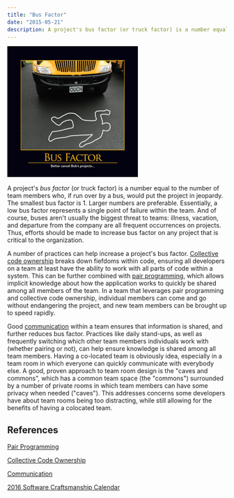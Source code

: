 ```yaml
---
title: "Bus Factor"
date: "2015-05-21"
description: A project's bus factor (or truck factor) is a number equal to the number of team members who, if run over by a bus, would put the project in jeopardy.
---
```


![Bus Factor](images/BusFactor-400x400-300x300.png)

A project's _bus factor_ (or truck factor) is a number equal to the number of team members who, if run over by a bus, would put the project in jeopardy. The smallest bus factor is 1. Larger numbers are preferable. Essentially, a low bus factor represents a single point of failure within the team. And of course, buses aren't usually the biggest threat to teams: illness, vacation, and departure from the company are all frequent occurrences on projects. Thus, efforts should be made to increase bus factor on any project that is critical to the organization.

A number of practices can help increase a project's bus factor. [Collective code ownership](http://deviq.com/collective-code-ownership/) breaks down fiefdoms within code, ensuring all developers on a team at least have the ability to work with all parts of code within a system. This can be further combined with [pair programming](http://deviq.com/pair-programming/), which allows implicit knowledge about how the application works to quickly be shared among all members of the team. In a team that leverages pair programming and collective code ownership, individual members can come and go without endangering the project, and new team members can be brought up to speed rapidly.

Good [communication](http://deviq.com/communication/) within a team ensures that information is shared, and further reduces bus factor. Practices like daily stand-ups, as well as frequently switching which other team members individuals work with (whether pairing or not), can help ensure knowledge is shared among all team members. Having a co-located team is obviously idea, especially in a team room in which everyone can quickly communicate with everybody else. A good, proven approach to team room design is the "caves and commons", which has a common team space (the "commons") surrounded by a number of private rooms in which team members can have some privacy when needed ("caves"). This addresses concerns some developers have about team rooms being too distracting, while still allowing for the benefits of having a colocated team.

## References

[Pair Programming](http://deviq.com/pair-programming/)

[Collective Code Ownership](http://deviq.com/collective-code-ownership/)

[Communication](http://deviq.com/communication/)

[2016 Software Craftsmanship Calendar](http://amzn.to/1NI2m22)

